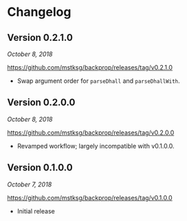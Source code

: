 Changelog
=========

Version 0.2.1.0
---------------

*October 8, 2018*

<https://github.com/mstksg/backprop/releases/tag/v0.2.1.0>

*   Swap argument order for `parseDhall` and `parseDhallWith`.

Version 0.2.0.0
---------------

*October 8, 2018*

<https://github.com/mstksg/backprop/releases/tag/v0.2.0.0>

*   Revamped workflow; largely incompatible with v0.1.0.0.

Version 0.1.0.0
---------------

*October 7, 2018*

<https://github.com/mstksg/backprop/releases/tag/v0.1.0.0>

*   Initial release
